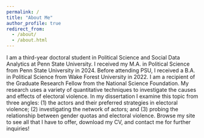 ```yaml
---
permalink: /
title: "About Me"
author_profile: true
redirect_from: 
  - /about/
  - /about.html
---
```


I am a third-year doctoral student in Political Science and Social Data Analytics at Penn State University. I received my M.A. in Political Science from Penn State University in 2024. 
Before attending PSU, I received a B.A. in Political Science from Wake Forest University in 2022. I am a recipient of the Graduate Research Fellow from the National Science Foundation. My research uses a variety of quantitative techniques to investigate the causes and effects of electoral violence. 
In my dissertation I examine this topic from three angles: (1) the actors and their preferred strategies in electoral violence; (2) investigating the network of actors; and (3) probing the relationship between gender quotas and electoral violence. Browse my site to see all that I have to offer, download my CV, and contact me for further inquiries!